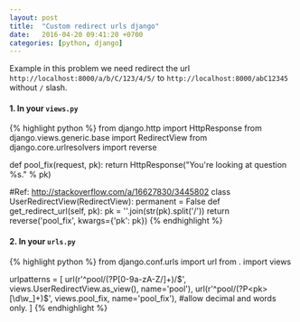 ```yaml
---
layout: post
title:  "Custom redirect urls django"
date:   2016-04-20 09:41:20 +0700
categories: [python, django]
---
```

Example in this problem we need redirect the url `http://localhost:8000/a/b/C/123/4/5/` to `http://localhost:8000/abC12345` without `/` slash.

#### 1. In your `views.py`

{% highlight python %}
from django.http import HttpResponse
from django.views.generic.base import RedirectView
from django.core.urlresolvers import reverse

def pool_fix(request, pk):
    return HttpResponse("You're looking at question %s." % pk)

#Ref: http://stackoverflow.com/a/16627830/3445802
class UserRedirectView(RedirectView):
    permanent = False
    def get_redirect_url(self, pk):
        pk = ''.join(str(pk).split('/'))
        return reverse('pool_fix', kwargs={'pk': pk})
{% endhighlight %}

#### 2. In your `urls.py`

{% highlight python %}
from django.conf.urls import url
from . import views

urlpatterns = [
    url(r'^pool/(?P<pk>[0-9a-zA-Z\/]+)/$', views.UserRedirectView.as_view(), name='pool'),
    url(r'^pool/(?P<pk>[\d\w_]+)$', views.pool_fix, name='pool_fix'), #allow decimal and words only.
]
{% endhighlight %}
